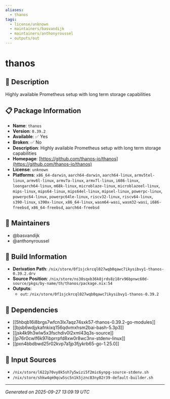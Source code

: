 ```yaml
---
aliases:
  - thanos
tags:
  - license/unknown
  - maintainers/basvandijk
  - maintainers/anthonyroussel
  - outputs/out
---
```


# thanos

## 📝 Description

Highly available Prometheus setup with long term storage capabilities

## 📋 Package Information

- **Name**: `thanos`
- **Version**: `0.39.2`
- **Available**: ✅ Yes
- **Broken**: ✅ No
- **Description**: Highly available Prometheus setup with long term storage capabilities
- **Homepage**: [https://github.com/thanos-io/thanos](https://github.com/thanos-io/thanos)
- **License**: `unknown`
- **Platforms**: `x86_64-darwin`, `aarch64-darwin`, `aarch64-linux`, `armv5tel-linux`, `armv6l-linux`, `armv7a-linux`, `armv7l-linux`, `i686-linux`, `loongarch64-linux`, `m68k-linux`, `microblaze-linux`, `microblazeel-linux`, `mips-linux`, `mips64-linux`, `mips64el-linux`, `mipsel-linux`, `powerpc-linux`, `powerpc64-linux`, `powerpc64le-linux`, `riscv32-linux`, `riscv64-linux`, `s390-linux`, `s390x-linux`, `x86_64-linux`, `wasm64-wasi`, `wasm32-wasi`, `i686-freebsd`, `x86_64-freebsd`, `aarch64-freebsd`
## 👥 Maintainers

- @basvandijk
- @anthonyroussel


## 🔧 Build Information

- **Derivation Path**: `/nix/store/0f1sjckrcql027wqb0qawc7ikysibvy1-thanos-0.39.2.drv`
- **Source Position**: `/nix/store/ns30sqxb36k8jrds8z18rv96bpnwc60d-source/pkgs/by-name/th/thanos/package.nix:54`
- **Outputs**:
  - `out`:  `/nix/store/0f1sjckrcql027wqb0qawc7ikysibvy1-thanos-0.39.2`

## 🔗 Dependencies

- [[5hbqb16i8brgs7wfcn3lx7aqz74sxk57-thanos-0.39.2-go-modules]]
- [[bjsb6wdjykafnkixq156qdvmxhsm2bai-bash-5.3p3]]
- [[jsk4k9h3wlw5x3fschdiv0l2xml43q3s-source]]
- [[p76r0cwlf6k97ibprrpfd8xw0r8wc3nx-stdenv-linux]]
- [[pxn4bbdbwd25r02kvp7a1jp3fjykrb65-go-1.25.0]]

## 📁 Input Sources

- `/nix/store/l622p70vy8k5sh7y5wizi5f2mic6ynpg-source-stdenv.sh`
- `/nix/store/shkw4qm9qcw5sc5n1k5jznc83ny02r39-default-builder.sh`

---
*Generated on 2025-09-27 13:09:19 UTC*
